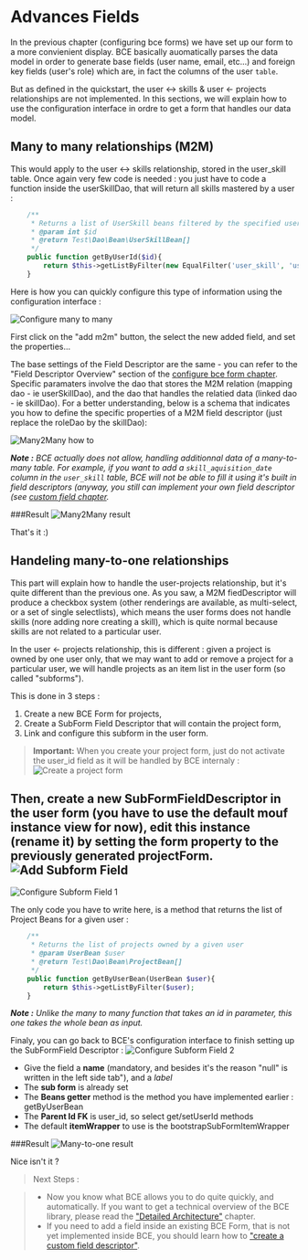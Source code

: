 Advances Fields
==

In the previous chapter (configuring bce forms) we have set up our form to a more convienient display. BCE basically auomatically parses the data model in order to generate base fields (user name, email, etc...) and foreign key fields (user's role) which are, in fact the columns of the user `table`.

But as defined in the quickstart, the user &lt;-&gt; skills & user &lt;- projects relationships are not implemented. In this sections, we will explain how to use the configuration interface in ordre to get a form that handles our data model.

Many to many relationships (M2M)
--

This would apply to the user &lt;-&gt; skills relationship, stored in the user_skill table. Once again very few code is needed : you just have to code a function inside the userSkillDao, that will return all skills mastered by a user :

```php
	/**
	 * Returns a list of UserSkill beans filtered by the specified user id 
	 * @param int $id
	 * @return Test\Dao\Bean\UserSkillBean[]
	 */
	public function getByUserId($id){
		return $this->getListByFilter(new EqualFilter('user_skill', 'user_id', $id));
	}
``` 

Here is how you can quickly configure this type of information using the configuration interface :

![Configure many to many](images/configure_many_to_many.png)

First click on the "add m2m" button, the select the new added field, and set the properties...

The base settings of the Field Descriptor are the same - you can refer to the "Field Descriptor Overview" section of the [configure bce form chapter](configure-bce-forms.md). Specific paramaters involve the dao that stores the M2M relation (mapping dao - ie userSkillDao), and the dao that handles the relatied data (linked dao - ie skillDao). For a better understanding, below is a schema that indicates you how to define the specific properties of a M2M field descriptor (just replace the roleDao by the skillDao):

![Many2Many how to](images/m2m.png)

***Note :*** *BCE actually does not allow, handling additionnal data of a many-to-many table. For example, if you want to add a `skill_aquisition_date` column in the `user_skill` table, BCE will not be able to fill it using it's built in field descriptors (anyway, you still can implement your own field descriptor (see [custom field chapter](custom-field.md).*

###Result
![Many2Many result](images/skill-m2m.png)

That's it :)

Handeling many-to-one relationships
--

This part will explain how to handle the user-projects relationship, but it's quite different than the previous one. As you saw, a M2M fiedDescriptor will produce a checkbox system (other renderings are available, as multi-select, or a set of single selectlists), which means the user forms does not handle skills (nore adding nore creating a skill), which is quite normal because skills are not related to a particular user.

In the user &lt;- projects relationship, this is different : given a project is owned by one user only, that we may want to add or remove a project for a particular user, we will handle projects as an item list in the user form (so called "subforms").

This is done in 3 steps :

1. Create a new BCE Form for projects,
2. Create a SubForm Field Descriptor that will contain the project form,
3. Link and configure this subform in the user form.

> **Important:** When you create your project form, just do not activate the user_id field as it will be handled by BCE internaly :
![Create a project form](images/projectForm.png)

Then, create a new SubFormFieldDescriptor in the user form (you have to use the default mouf instance view for now), edit this instance (rename it) by setting the form property to the previously generated projectForm.
![Add Subform Field](images/add-subform-field.png)
---
![Configure Subform Field 1](images/configure-subform-desc-1.png)

The only code you have to write here, is a method that returns the list of Project Beans for a given user :
```php
	/**
	 * Returns the list of projects owned by a given user
	 * @param UserBean $user
	 * @return Test\Dao\Bean\ProjectBean[]
	 */
	public function getByUserBean(UserBean $user){
		return $this->getListByFilter($user);
	}
```
***Note :*** *Unlike the many to many function that takes an id in parameter, this one takes the whole bean as input.*

Finaly, you can go back to BCE's configuration interface to finish setting up the SubFormField Descriptor :
![Configure Subform Field 2](images/configure-subform-desc-2.png)

* Give the field a **name** (mandatory, and besides it's the reason "null" is written in the left side tab"), and a *label*
* The **sub form** is already set
* The **Beans getter** method is the method you have implemented earlier : getByUserBean
* The **Parent Id FK** is user_id, so select get/setUserId methods
* The default **itemWrapper** to use is the bootstrapSubFormItemWrapper

###Result
![Many-to-one result](images/many-to-one.png)

Nice isn't it ?

> Next Steps : 

> * Now you know what BCE allows you to do quite quickly, and automatically. If you want to get a technical overview of the BCE library, please read the ["Detailed Architecture"](detailed-architecture.md) chapter.
> * If you need to add a field inside an existing BCE Form, that is not yet implemented inside BCE, you should learn how to ["create a custom field descriptor"](custom-field.md).